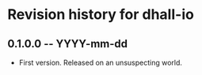 # Revision history for dhall-io

## 0.1.0.0  -- YYYY-mm-dd

* First version. Released on an unsuspecting world.
